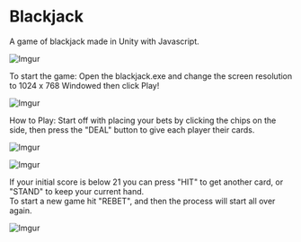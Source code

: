 # Blackjack  
A game of blackjack made in Unity with Javascript. 

![Imgur](https://i.imgur.com/tp6AEVY.png)

To start the game:
Open the blackjack.exe and change the screen resolution to 1024 x 768 Windowed then click Play!

![Imgur](https://i.imgur.com/fIjVU90.png)

How to Play:
Start off with placing your bets by clicking the chips on the side, then press the "DEAL" button to give each player their cards.

![Imgur](https://i.imgur.com/F2DEB4F.png)

![Imgur](https://i.imgur.com/n5xB3eb.png)

If your initial score is below 21 you can press "HIT" to get another card, or "STAND" to keep your current hand.  
To start a new game hit "REBET", and then the process will start all over again.   

![Imgur](https://i.imgur.com/vvCB9xt.png)
